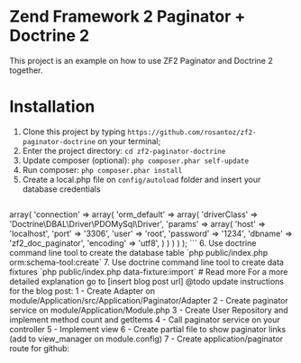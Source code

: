 # Zend Framework 2 Paginator + Doctrine 2

This project is an example on how to use ZF2 Paginator and Doctrine 2 together.


# Installation

1. Clone this project by typing `https://github.com/rosantoz/zf2-paginator-doctrine` on your terminal;
2. Enter the project directory: `cd zf2-paginator-doctrine`
3. Update composer (optional): `php composer.phar self-update`
4. Run composer: `php composer.phar install`
5. Create a local.php file on `config/autoload` folder and insert your database credentials
    ```
<?php
return array(
    'doctrine' => array(
        'connection' => array(
            'orm_default' => array(
                'driverClass' => 'Doctrine\DBAL\Driver\PDOMySql\Driver',
                'params'      => array(
                    'host'     => 'localhost',
                    'port'     => '3306',
                    'user'     => 'root',
                    'password' => '1234',
                    'dbname'   => 'zf2_doc_paginator',
                    'encoding' => 'utf8',
                )
            )
        )
    )
);
```
6. Use doctrine command line tool to create the database table `php public/index.php orm:schema-tool:create`
7. Use doctrine command line tool to create data fixtures `php public/index.php data-fixture:import`


# Read more

For a more detailed explanation go to [insert blog post url]


@todo update instructions

for the blog post:

1 - Create Adapter on module/Application/src/Application/Paginator/Adapter
2 - Create paginator service on module/Application/Module.php
3 - Create User Repository and implement method count and getItems
4 - Call paginator service on your controller
5 - Implement view
6 - Create partial file to show paginator links (add to view_manager on module.config)
7 - Create application/paginator route

for github:


